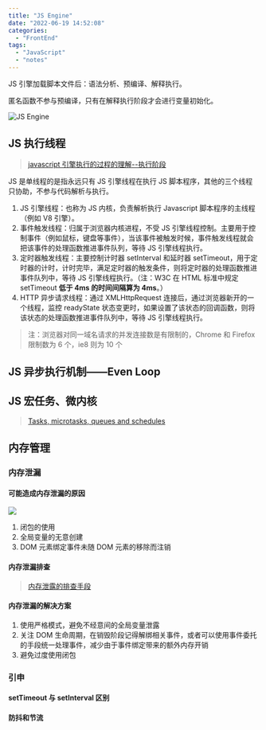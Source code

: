 ```yaml
---
title: "JS Engine"
date: "2022-06-19 14:52:08"
categories:
  - "FrontEnd"
tags:
  - "JavaScript"
  - "notes"
---
```


JS 引擎加载脚本文件后：语法分析、预编译、解释执行。

匿名函数不参与预编译，只有在解释执行阶段才会进行变量初始化。

![JS Engine](https://qinu.poryoung.cn/img/202206191534572.png)

## JS 执行线程

> [javascript 引擎执行的过程的理解--执行阶段](https://segmentfault.com/a/1190000018134157)

JS 是单线程的是指永远只有 JS 引擎线程在执行 JS 脚本程序，其他的三个线程只协助，不参与代码解析与执行。

1. JS 引擎线程：也称为 JS 内核，负责解析执行 Javascript 脚本程序的主线程（例如 V8 引擎）。
2. 事件触发线程：归属于浏览器内核进程，不受 JS 引擎线程控制。主要用于控制事件（例如鼠标，键盘等事件），当该事件被触发时候，事件触发线程就会把该事件的处理函数推进事件队列，等待 JS 引擎线程执行。
3. 定时器触发线程：主要控制计时器 setInterval 和延时器 setTimeout，用于定时器的计时，计时完毕，满足定时器的触发条件，则将定时器的处理函数推进事件队列中，等待 JS 引擎线程执行。（注：W3C 在 HTML 标准中规定 setTimeout **低于 4ms 的时间间隔算为 4ms**。）
4. HTTP 异步请求线程：通过 XMLHttpRequest 连接后，通过浏览器新开的一个线程，监控 readyState 状态变更时，如果设置了该状态的回调函数，则将该状态的处理函数推进事件队列中，等待 JS 引擎线程执行。

> 注：浏览器对同一域名请求的并发连接数是有限制的，Chrome 和 Firefox 限制数为 6 个，ie8 则为 10 个

## JS 异步执行机制——Even Loop

## JS 宏任务、微内核

> [Tasks, microtasks, queues and schedules](https://jakearchibald.com/2015/tasks-microtasks-queues-and-schedules/)

## 内存管理

### 内存泄漏

#### 可能造成内存泄漏的原因

![](https://qinu.poryoung.cn/img/202206202220645.png)

1. 闭包的使用
2. 全局变量的无意创建
3. DOM 元素绑定事件未随 DOM 元素的移除而注销

#### 内存泄漏排查

> [内存泄露的排查手段](https://mitianyi.gitbook.io/frontend-interview-guide/javascript-basics/scope-and-closure#nei-cun-xie-lu-de-pai-cha-shou-duan)

#### 内存泄漏的解决方案

1. 使用严格模式，避免不经意间的全局变量泄露
2. 关注 DOM 生命周期，在销毁阶段记得解绑相关事件，或者可以使用事件委托的手段统一处理事件，减少由于事件绑定带来的额外内存开销
3. 避免过度使用闭包

### 引申

#### setTimeout 与 setInterval 区别

#### 防抖和节流
